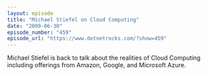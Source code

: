 ```yaml
---
layout: episode
title: "Michael Stiefel on Cloud Computing"
date: "2009-06-30"
episode_number: "459"
episode_url: "https://www.dotnetrocks.com/?show=459"
---
```


Michael Stiefel is back to talk about the realities of Cloud Computing including offerings from Amazon, Google, and Microsoft Azure.
